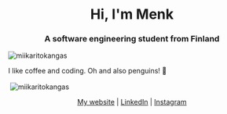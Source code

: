 <h1 align="center">Hi, I'm Menk</h1>
<h3 align="center">A software engineering student from Finland</h3>

<p align="left"> <img src="https://komarev.com/ghpvc/?username=miikaritokangas" alt="miikaritokangas" /> </p>

I like coffee and coding. Oh and also penguins! 🐧

<p>&nbsp;<img align="center" src="https://github-readme-stats.vercel.app/api?username=miikaritokangas&show_icons=true" alt="miikaritokangas" /></p>

<p align="center">
<a href="https://menk.fi" target="_blank" rel="noopener">My website</a> | 
<a href="https://linkedin.com/in/miika-ritokangas" target="_blank" rel="noopener">LinkedIn</a> | 
<a href="https://www.instagram.com/miikamenk/" target="_blank" rel="noopener">Instagram</a>
</p>
